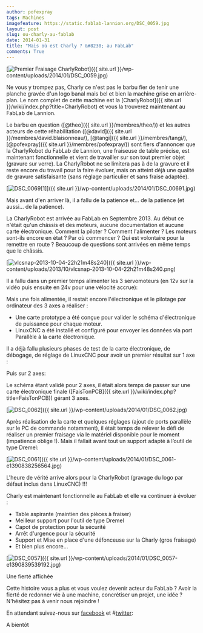 ```yaml
---
author: pofexpray
tags: Machines
imagefeature: https://static.fablab-lannion.org/DSC_0059.jpg
layout: post
slug: ou-charly-au-fablab
date: 2014-01-31
title: "Mais où est Charly ? &#8230; au FabLab"
comments: True
---
```

[![Premier Fraisage
CharlyRobot](https://static.fablab-lannion.org/DSC_0059-300x168.jpg)]({{ site.url }}/wp-content/uploads/2014/01/DSC_0059.jpg)

Ne vous y trompez pas, Charly ce n'est pas le barbu fier de tenir une planche
gravée d'un logo banal mais bel et bien la machine grise en arrière-plan. Le
nom complet de cette machine est la [CharlyRobot]({{ site.url }}/wiki/index.php?title=CharlyRobot) et vous la trouverez maintenant
au FabLab de Lannion.

Le barbu en question ([@theo]({{ site.url }}/membres/theo/)) et les
autres acteurs de cette réhabilitation ([@david]({{ site.url }}/membres/david.blaisonneau/), [@tangi]({{ site.url }}/membres/tangi/), [@pofexpray]({{ site.url }}/membres/pofexpray/)) sont fiers d'annoncer que la CharlyRobot du
FabLab de Lannion, une fraiseuse de table précise, est maintenant
fonctionnelle et vient de travailler sur son tout premier objet (gravure sur
verre). La CharlyRobot ne se limitera pas à de la gravure et il reste encore
du travail pour la faire évoluer, mais on atteint déjà une qualité de gravure
satisfaisante (sans réglage particulier et sans fraise adaptée).

[![DSC_0069\[1\]](https://static.fablab-lannion.org/DSC_00691-300x168.jpg)]({{ site.url }}/wp-content/uploads/2014/01/DSC_00691.jpg)

Mais avant d'en arriver là, il a fallu de la patience et… de la patience (et
aussi… de la patience).

La CharlyRobot est arrivée au FabLab en Septembre 2013. Au début ce n'était
qu'un châssis et des moteurs, aucune documentation et aucune carte
électronique. Comment la piloter ? Comment l'alimenter ? Les moteurs sont-ils
encore en état ? Par où commencer ? Qui est volontaire pour la remettre en
route ? Beaucoup de questions sont arrivées en même temps que le châssis.

[![vlcsnap-2013-10-04-22h21m48s240](https://static.fablab-lannion.org/vlcsnap-2013-10-04-22h21m48s240-300x168.png)]({{ site.url }}/wp-content/uploads/2013/10/vlcsnap-2013-10-04-22h21m48s240.png)

Il a fallu dans un premier temps alimenter les 3 servomoteurs (en 12v sur la
vidéo puis ensuite en 24v pour une vélocité accrue):





Mais une fois alimentée, il restait encore l'électronique et le pilotage par
ordinateur des 3 axes a réaliser :

  * Une carte prototype a été conçue pour valider le schéma d'électronique de puissance pour chaque moteur.
  * LinuxCNC a été installé et configuré pour envoyer les données via port Parallèle à la carte électronique.

Il a déjà fallu plusieurs phases de test de la carte électronique, de
débogage, de réglage de LinuxCNC pour avoir un premier résultat sur 1 axe :

Puis sur 2 axes:

Le schéma étant validé pour 2 axes, il était alors temps de passer sur une
carte électronique finale ([FaisTonPCB]({{ site.url }}/wiki/index.php?title=FaisTonPCB)) gérant 3 axes.

[![DSC_0062](https://static.fablab-lannion.org/DSC_0062-300x168.jpg)]({{ site.url }}/wp-content/uploads/2014/01/DSC_0062.jpg)

Après réalisation de la carte et quelques réglages (ajout de ports parallèle
sur le PC de commande notamment), il était temps de relever le défi de
réaliser un premier fraisage via le matériel disponible pour le moment
(impatience oblige !). Mais il fallait avant tout un support adapté à l’outil
de type Dremel:

[![DSC_0061](https://static.fablab-lannion.org/DSC_0061-e1390838256564-168x300.jpg)]({{ site.url }}/wp-content/uploads/2014/01/DSC_0061-e1390838256564.jpg)

L'heure de vérité arrive alors pour la CharlyRobot (gravage du logo par défaut
inclus dans LinuxCNC) !!!

Charly est maintenant fonctionnelle au FabLab et elle va continuer à évoluer :

  * Table aspirante (maintien des pièces à fraiser)
  * Meilleur support pour l'outil de type Dremel
  * Capot de protection pour la sécurité
  * Arrêt d'urgence pour la sécurité
  * Support et Mise en place d'une défonceuse sur la Charly (gros fraisage)
  * Et bien plus encore…

[![DSC_0057](https://static.fablab-lannion.org/DSC_0057-e1390839539192-168x300.jpg)]({{ site.url }}/wp-content/uploads/2014/01/DSC_0057-e1390839539192.jpg)

Une fierté affichée

Cette histoire vous a plus et vous voulez devenir acteur du FabLab ? Avoir la
fierté de redonner vie à une machine, concrétiser un projet, une idée ?
N'hésitez pas à venir nous rejoindre !

En attendant suivez-nous sur
[facebook](https://www.facebook.com/fablablannion) et
#[twitter](https://twitter.com/fablablannion):

A bientôt


